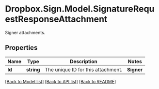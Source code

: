 # Dropbox.Sign.Model.SignatureRequestResponseAttachment
Signer attachments.

## Properties

Name | Type | Description | Notes
------------ | ------------- | ------------- | -------------
**Id** | **string** |  The unique ID for this attachment.  | **Signer** | **string** |  The Signer this attachment is assigned to.  | **Name** | **string** |  The name of this attachment.  | **Required** | **bool** |  A boolean value denoting if this attachment is required.  | **Instructions** | **string** |  Instructions for Signer.  | [optional] **UploadedAt** | **int?** |  Timestamp when attachment was uploaded by Signer.  | [optional] 

[[Back to Model list]](../README.md#documentation-for-models) [[Back to API list]](../README.md#documentation-for-api-endpoints) [[Back to README]](../README.md)

